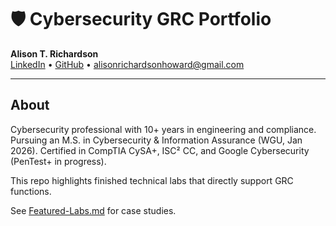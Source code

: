 # 🛡️ Cybersecurity GRC Portfolio
**Alison T. Richardson**  
[LinkedIn](https://www.linkedin.com/in/alison-richardson-howard) • [GitHub](https://github.com/atr2892) • alisonrichardsonhoward@gmail.com

---

## About
Cybersecurity professional with 10+ years in engineering and compliance. Pursuing an M.S. in Cybersecurity & Information Assurance (WGU, Jan 2026). Certified in CompTIA CySA+, ISC² CC, and Google Cybersecurity (PenTest+ in progress).

This repo highlights finished technical labs that directly support GRC functions.

See [Featured-Labs.md](./Featured-Labs.md) for case studies.
